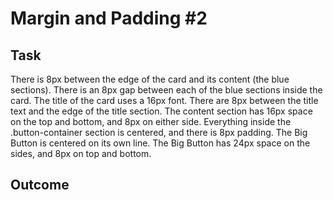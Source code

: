 # Margin and Padding #2

## Task
There is 8px between the edge of the card and its content (the blue sections).
There is an 8px gap between each of the blue sections inside the card.
The title of the card uses a 16px font.
There are 8px between the title text and the edge of the title section.
The content section has 16px space on the top and bottom, and 8px on either side.
Everything inside the .button-container section is centered, and there is 8px padding.
The Big Button is centered on its own line.
The Big Button has 24px space on the sides, and 8px on top and bottom.

## Outcome
